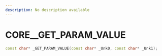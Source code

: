 ```yaml
---
description: No description available 
---
```


# CORE\__GET_PARAM_VALUE

```cpp
const char* _GET_PARAM_VALUE(const char* _Unk0, const char* _Unk1);
```